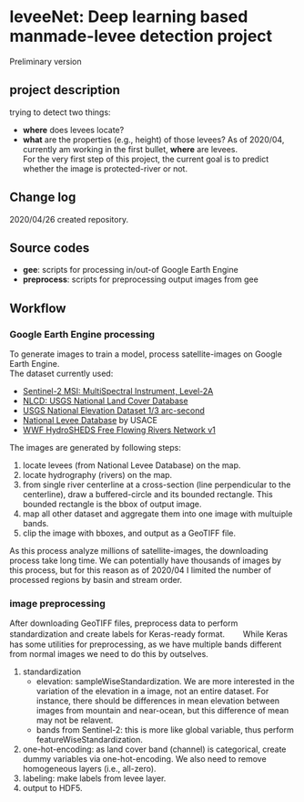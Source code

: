 # leveeNet: Deep learning based manmade-levee detection project  
Preliminary version   
## project description  
trying to detect two things:  
- **where** does levees locate?  
- **what** are the properties (e.g., height) of those levees?
As of 2020/04, currently am working in the first bullet, **where** are levees.  
For the very first step of this project, the current goal is to predict whether the image is protected-river or not.  
## Change log  
2020/04/26 created repository.  
## Source codes  
- **gee**: scripts for processing in/out-of Google Earth Engine  
- **preprocess**: scripts for preprocessing output images from gee  
## Workflow  
### Google Earth Engine processing  
To generate images to train a model, process satellite-images on Google Earth Engine.  
The dataset currently used:  
- [Sentinel-2 MSI: MultiSpectral Instrument, Level-2A](https://developers.google.com/earth-engine/datasets/catalog/COPERNICUS_S2_SR)
- [NLCD: USGS National Land Cover Database](https://developers.google.com/earth-engine/datasets/catalog/USGS_NLCD)
- [USGS National Elevation Dataset 1/3 arc-second](https://developers.google.com/earth-engine/datasets/catalog/USGS_NED)
- [National Levee Database](https://levees.sec.usace.army.mil/#/) by USACE  
- [WWF HydroSHEDS Free Flowing Rivers Network v1](https://developers.google.com/earth-engine/datasets/catalog/WWF_HydroSHEDS_v1_FreeFlowingRivers)  
  
The images are generated by following steps:  
1. locate levees (from National Levee Database) on the map.  
2. locate hydrography (rivers) on the map.  
3. from single river centerline at a cross-section (line perpendicular to the centerline), draw a buffered-circle and its bounded rectangle. This bounded rectangle is the bbox of output image.  
4. map all other dataset and aggregate them into one image with multuiple bands.  
5. clip the image with bboxes, and output as a GeoTIFF file.  

As this process analyze millions of satellite-images, the downloading process take long time. We can potentially have thousands of images by this process, but for this reason as of 2020/04 I limited the number of processed regions by basin and stream order.  
  
### image preprocessing  
After downloading GeoTIFF files, preprocess data to perform standardization and create labels for Keras-ready format.　　
While Keras has some utilities for preprocessing, as we have multiple bands different from normal images we need to do this by outselves.  
1. standardization 
   - elevation: sampleWiseStandardization. We are more interested in the variation of the elevation in a image, not an entire dataset. For instance, there should be differences in mean elevation between images from mountain and near-ocean, but this difference of mean may not be relavent.   
   - bands from Sentinel-2: this is more like global variable, thus perform featureWiseStandardization.  
2. one-hot-encoding: as land cover band (channel) is categorical, create dummy variables via one-hot-encoding. We also need to remove homogeneous layers (i.e., all-zero).  
3. labeling: make labels from levee layer.  
4. output to HDF5.  
